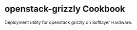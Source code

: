 openstack-grizzly Cookbook
==========================
Deployment utility for openstack grizzly on Softlayer Hardware. 
